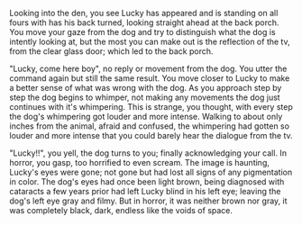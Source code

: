 Looking into the den, you see Lucky has appeared and is standing on all fours with has his back turned, looking straight ahead at the back porch. You move your gaze from the dog and try to distinguish what the dog is intently looking at, but the most you can make out is the reflection of the tv, from the clear glass door; which led to the back porch. 

"Lucky, come here boy", no reply or movement from the dog. You utter the command again but still the same result. You move closer to Lucky to make a better sense of what was wrong with the dog. As you approach step by step the dog begins to whimper, not making any movements the dog just continues with it's whimpering. This is strange, you thought, with every step the dog's whimpering got louder and more intense. Walking to about only inches from the animal, afraid and confused, the whimpering had gotten so louder and more intense that you could barely hear the dialogue from the tv.

"Lucky!!", you yell, the dog turns to you; finally acknowledging your call. In horror, you gasp, too horrified to even scream. The image is haunting,  Lucky's eyes were gone; not gone but had lost all signs of any pigmentation in color. The dog's eyes had once been light brown, being diagnosed with cataracts a few years prior had left Lucky blind in his left eye; leaving the dog's left eye gray and filmy. But in horror, it was neither brown nor gray, it was completely black, dark, endless like the voids of space.